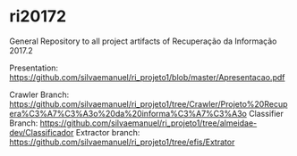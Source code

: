 # ri20172
General Repository to all project artifacts of Recuperação da Informação 2017.2

Presentation: https://github.com/silvaemanuel/ri_projeto1/blob/master/Apresentacao.pdf

Crawler Branch: https://github.com/silvaemanuel/ri_projeto1/tree/Crawler/Projeto%20Recupera%C3%A7%C3%A3o%20da%20informa%C3%A7%C3%A3o
Classifier Branch: https://github.com/silvaemanuel/ri_projeto1/tree/almeidae-dev/Classificador
Extractor branch: https://github.com/silvaemanuel/ri_projeto1/tree/efis/Extrator

